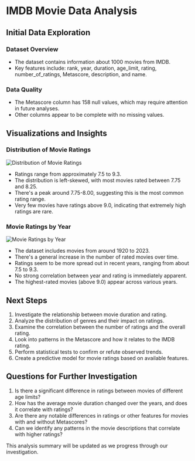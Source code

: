 
# IMDB Movie Data Analysis

## Initial Data Exploration

### Dataset Overview
- The dataset contains information about 1000 movies from IMDB.
- Key features include: rank, year, duration, age_limit, rating, number_of_ratings, Metascore, description, and name.

### Data Quality
- The Metascore column has 158 null values, which may require attention in future analyses.
- Other columns appear to be complete with no missing values.

## Visualizations and Insights

### Distribution of Movie Ratings
![Distribution of Movie Ratings](rating_distribution.png)

- Ratings range from approximately 7.5 to 9.3.
- The distribution is left-skewed, with most movies rated between 7.75 and 8.25.
- There's a peak around 7.75-8.00, suggesting this is the most common rating range.
- Very few movies have ratings above 9.0, indicating that extremely high ratings are rare.

### Movie Ratings by Year
![Movie Ratings by Year](ratings_by_year.png)

- The dataset includes movies from around 1920 to 2023.
- There's a general increase in the number of rated movies over time.
- Ratings seem to be more spread out in recent years, ranging from about 7.5 to 9.3.
- No strong correlation between year and rating is immediately apparent.
- The highest-rated movies (above 9.0) appear across various years.

## Next Steps

1. Investigate the relationship between movie duration and rating.
2. Analyze the distribution of genres and their impact on ratings.
3. Examine the correlation between the number of ratings and the overall rating.
4. Look into patterns in the Metascore and how it relates to the IMDB rating.
5. Perform statistical tests to confirm or refute observed trends.
6. Create a predictive model for movie ratings based on available features.

## Questions for Further Investigation

1. Is there a significant difference in ratings between movies of different age limits?
2. How has the average movie duration changed over the years, and does it correlate with ratings?
3. Are there any notable differences in ratings or other features for movies with and without Metascores?
4. Can we identify any patterns in the movie descriptions that correlate with higher ratings?

This analysis summary will be updated as we progress through our investigation.
